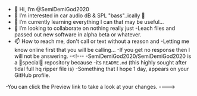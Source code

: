 - 👋 Hi, I’m @SemiDemiGod2020
- 👀 I’m interested in car audio dB & SPL "bass"..ically 🤯
- 🌱 I’m currently learning everything I can that may be useful...
- 💞️ I’m looking to collaborate on nothing really just 
-Leach files and passed out new software in alpha beta or whatever.
- 📫 How to reach me, don't call or text without a reason and
-Letting me know online first that you will be calling...
-If you get no response then I will not be answering.
-<!---
-SemiDemiGod2020/SemiDemiGod2020 is a 🙊special🙈 repository because 
-its `README.md` (this highly sought after tidal full hq ripper file is) 
-Something that I hope 1 day, appears on your GitHub profile.

-You can click the Preview link to take a look at your changes.
---->
